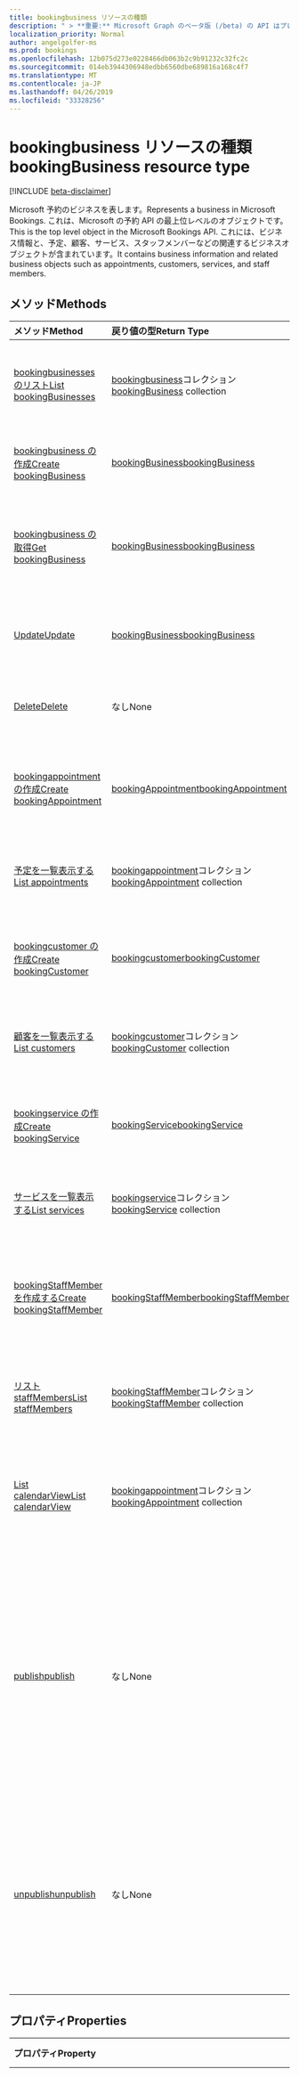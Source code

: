```yaml
---
title: bookingbusiness リソースの種類
description: " > **重要:** Microsoft Graph のベータ版 (/beta) の API はプレビュー中であるため、変更されることがあります。 実稼働アプリケーションでは、これらの API の使用はサポートされていません。"
localization_priority: Normal
author: angelgolfer-ms
ms.prod: bookings
ms.openlocfilehash: 12b075d273e0228466db063b2c9b91232c32fc2c
ms.sourcegitcommit: 014eb3944306948edbb6560dbe689816a168c4f7
ms.translationtype: MT
ms.contentlocale: ja-JP
ms.lasthandoff: 04/26/2019
ms.locfileid: "33328256"
---
```

# <a name="bookingbusiness-resource-type"></a><span data-ttu-id="5b8c3-104">bookingbusiness リソースの種類</span><span class="sxs-lookup"><span data-stu-id="5b8c3-104">bookingBusiness resource type</span></span>

 [!INCLUDE [beta-disclaimer](../../includes/beta-disclaimer.md)]
 
<span data-ttu-id="5b8c3-105">Microsoft 予約のビジネスを表します。</span><span class="sxs-lookup"><span data-stu-id="5b8c3-105">Represents a business in Microsoft Bookings.</span></span> <span data-ttu-id="5b8c3-106">これは、Microsoft の予約 API の最上位レベルのオブジェクトです。</span><span class="sxs-lookup"><span data-stu-id="5b8c3-106">This is the top level object in the Microsoft Bookings API.</span></span> <span data-ttu-id="5b8c3-107">これには、ビジネス情報と、予定、顧客、サービス、スタッフメンバーなどの関連するビジネスオブジェクトが含まれています。</span><span class="sxs-lookup"><span data-stu-id="5b8c3-107">It contains business information and related business objects such as appointments, customers, services, and staff members.</span></span>

## <a name="methods"></a><span data-ttu-id="5b8c3-108">メソッド</span><span class="sxs-lookup"><span data-stu-id="5b8c3-108">Methods</span></span>

| <span data-ttu-id="5b8c3-109">メソッド</span><span class="sxs-lookup"><span data-stu-id="5b8c3-109">Method</span></span>           | <span data-ttu-id="5b8c3-110">戻り値の型</span><span class="sxs-lookup"><span data-stu-id="5b8c3-110">Return Type</span></span>    |<span data-ttu-id="5b8c3-111">説明</span><span class="sxs-lookup"><span data-stu-id="5b8c3-111">Description</span></span>|
|:---------------|:--------|:----------|
|[<span data-ttu-id="5b8c3-112">bookingbusinesses のリスト</span><span class="sxs-lookup"><span data-stu-id="5b8c3-112">List bookingBusinesses</span></span>](../api/bookingbusiness-list.md) | <span data-ttu-id="5b8c3-113">[bookingbusiness](bookingbusiness.md)コレクション</span><span class="sxs-lookup"><span data-stu-id="5b8c3-113">[bookingBusiness](bookingbusiness.md) collection</span></span> |<span data-ttu-id="5b8c3-114">テナント内の bookingbusiness オブジェクトのコレクションを取得します。</span><span class="sxs-lookup"><span data-stu-id="5b8c3-114">Get a collection of bookingbusiness objects in the tenant.</span></span> |
|[<span data-ttu-id="5b8c3-115">bookingbusiness の作成</span><span class="sxs-lookup"><span data-stu-id="5b8c3-115">Create bookingBusiness</span></span>](../api/bookingbusiness-post-bookingbusinesses.md) | [<span data-ttu-id="5b8c3-116">bookingBusiness</span><span class="sxs-lookup"><span data-stu-id="5b8c3-116">bookingBusiness</span></span>](bookingbusiness.md) | <span data-ttu-id="5b8c3-117">新しい Microsoft 予約ビジネスを作成します。</span><span class="sxs-lookup"><span data-stu-id="5b8c3-117">Create a new Microsoft Bookings business.</span></span> |
|[<span data-ttu-id="5b8c3-118">bookingbusiness の取得</span><span class="sxs-lookup"><span data-stu-id="5b8c3-118">Get bookingBusiness</span></span>](../api/bookingbusiness-get.md) | [<span data-ttu-id="5b8c3-119">bookingBusiness</span><span class="sxs-lookup"><span data-stu-id="5b8c3-119">bookingBusiness</span></span>](bookingbusiness.md) |<span data-ttu-id="5b8c3-120">bookingbusiness オブジェクトのプロパティとリレーションシップを読み取ります。</span><span class="sxs-lookup"><span data-stu-id="5b8c3-120">Read properties and relationships of bookingBusiness object.</span></span>|
|[<span data-ttu-id="5b8c3-121">Update</span><span class="sxs-lookup"><span data-stu-id="5b8c3-121">Update</span></span>](../api/bookingbusiness-update.md) | [<span data-ttu-id="5b8c3-122">bookingBusiness</span><span class="sxs-lookup"><span data-stu-id="5b8c3-122">bookingBusiness</span></span>](bookingbusiness.md) |<span data-ttu-id="5b8c3-123">**bookingbusiness**オブジェクトのプロパティを更新します。</span><span class="sxs-lookup"><span data-stu-id="5b8c3-123">Update properties in a **bookingBusiness** object.</span></span> |
|[<span data-ttu-id="5b8c3-124">Delete</span><span class="sxs-lookup"><span data-stu-id="5b8c3-124">Delete</span></span>](../api/bookingbusiness-delete.md) | <span data-ttu-id="5b8c3-125">なし</span><span class="sxs-lookup"><span data-stu-id="5b8c3-125">None</span></span> |<span data-ttu-id="5b8c3-126">**bookingbusiness**オブジェクトを削除します。</span><span class="sxs-lookup"><span data-stu-id="5b8c3-126">Delete a **bookingBusiness** object.</span></span> |
|[<span data-ttu-id="5b8c3-127">bookingappointment の作成</span><span class="sxs-lookup"><span data-stu-id="5b8c3-127">Create bookingAppointment</span></span>](../api/bookingbusiness-post-appointments.md) |[<span data-ttu-id="5b8c3-128">bookingAppointment</span><span class="sxs-lookup"><span data-stu-id="5b8c3-128">bookingAppointment</span></span>](bookingappointment.md)| <span data-ttu-id="5b8c3-129">予定のコレクションに投稿して、新しいブックを作成します。</span><span class="sxs-lookup"><span data-stu-id="5b8c3-129">Create a new bookingAppointment by posting to the appointments collection.</span></span>|
|[<span data-ttu-id="5b8c3-130">予定を一覧表示する</span><span class="sxs-lookup"><span data-stu-id="5b8c3-130">List appointments</span></span>](../api/bookingbusiness-list-appointments.md) |<span data-ttu-id="5b8c3-131">[bookingappointment](bookingappointment.md)コレクション</span><span class="sxs-lookup"><span data-stu-id="5b8c3-131">[bookingAppointment](bookingappointment.md) collection</span></span>| <span data-ttu-id="5b8c3-132">bookingappointment オブジェクトコレクションを取得します。</span><span class="sxs-lookup"><span data-stu-id="5b8c3-132">Get a bookingAppointment object collection.</span></span>|
|[<span data-ttu-id="5b8c3-133">bookingcustomer の作成</span><span class="sxs-lookup"><span data-stu-id="5b8c3-133">Create bookingCustomer</span></span>](../api/bookingbusiness-post-customers.md) |[<span data-ttu-id="5b8c3-134">bookingcustomer</span><span class="sxs-lookup"><span data-stu-id="5b8c3-134">bookingCustomer</span></span>](bookingcustomer.md)| <span data-ttu-id="5b8c3-135">customers コレクションへの投稿により、新しい書店の顧客を作成します。</span><span class="sxs-lookup"><span data-stu-id="5b8c3-135">Create a new bookingCustomer by posting to the customers collection.</span></span>|
|[<span data-ttu-id="5b8c3-136">顧客を一覧表示する</span><span class="sxs-lookup"><span data-stu-id="5b8c3-136">List customers</span></span>](../api/bookingbusiness-list-customers.md) |<span data-ttu-id="5b8c3-137">[bookingcustomer](bookingcustomer.md)コレクション</span><span class="sxs-lookup"><span data-stu-id="5b8c3-137">[bookingCustomer](bookingcustomer.md) collection</span></span>| <span data-ttu-id="5b8c3-138">bookingcustomer オブジェクトのコレクションを取得します。</span><span class="sxs-lookup"><span data-stu-id="5b8c3-138">Get a bookingCustomer object collection.</span></span>|
|[<span data-ttu-id="5b8c3-139">bookingservice の作成</span><span class="sxs-lookup"><span data-stu-id="5b8c3-139">Create bookingService</span></span>](../api/bookingbusiness-post-services.md) |[<span data-ttu-id="5b8c3-140">bookingService</span><span class="sxs-lookup"><span data-stu-id="5b8c3-140">bookingService</span></span>](bookingservice.md)| <span data-ttu-id="5b8c3-141">サービスコレクションへの投稿により、新しい bookingservice を作成します。</span><span class="sxs-lookup"><span data-stu-id="5b8c3-141">Create a new bookingService by posting to the services collection.</span></span>|
|[<span data-ttu-id="5b8c3-142">サービスを一覧表示する</span><span class="sxs-lookup"><span data-stu-id="5b8c3-142">List services</span></span>](../api/bookingbusiness-list-services.md) |<span data-ttu-id="5b8c3-143">[bookingservice](bookingservice.md)コレクション</span><span class="sxs-lookup"><span data-stu-id="5b8c3-143">[bookingService](bookingservice.md) collection</span></span>| <span data-ttu-id="5b8c3-144">bookingservice オブジェクトのコレクションを取得します。</span><span class="sxs-lookup"><span data-stu-id="5b8c3-144">Get a bookingService object collection.</span></span>|
|[<span data-ttu-id="5b8c3-145">bookingStaffMember を作成する</span><span class="sxs-lookup"><span data-stu-id="5b8c3-145">Create bookingStaffMember</span></span>](../api/bookingbusiness-post-staffmembers.md) |[<span data-ttu-id="5b8c3-146">bookingStaffMember</span><span class="sxs-lookup"><span data-stu-id="5b8c3-146">bookingStaffMember</span></span>](bookingstaffmember.md)| <span data-ttu-id="5b8c3-147">staffMembers コレクションへの投稿によって新しい bookingStaffMember を作成します。</span><span class="sxs-lookup"><span data-stu-id="5b8c3-147">Create a new bookingStaffMember by posting to the staffMembers collection.</span></span>|
|[<span data-ttu-id="5b8c3-148">リスト staffMembers</span><span class="sxs-lookup"><span data-stu-id="5b8c3-148">List staffMembers</span></span>](../api/bookingbusiness-list-staffmembers.md) |<span data-ttu-id="5b8c3-149">[bookingStaffMember](bookingstaffmember.md)コレクション</span><span class="sxs-lookup"><span data-stu-id="5b8c3-149">[bookingStaffMember](bookingstaffmember.md) collection</span></span>| <span data-ttu-id="5b8c3-150">bookingStaffMember オブジェクトのコレクションを取得します。</span><span class="sxs-lookup"><span data-stu-id="5b8c3-150">Get a bookingStaffMember object collection.</span></span>|
|[<span data-ttu-id="5b8c3-151">List calendarView</span><span class="sxs-lookup"><span data-stu-id="5b8c3-151">List calendarView</span></span>](../api/bookingbusiness-list-calendarview.md)|<span data-ttu-id="5b8c3-152">[bookingappointment](bookingappointment.md)コレクション</span><span class="sxs-lookup"><span data-stu-id="5b8c3-152">[bookingAppointment](bookingappointment.md) collection</span></span>|<span data-ttu-id="5b8c3-153">指定した日付範囲内に発生する**bookingappointment**オブジェクトのコレクションを取得します。</span><span class="sxs-lookup"><span data-stu-id="5b8c3-153">Get the collection of **bookingAppointment** objects that occurs in the specified date range.</span></span>|
|[<span data-ttu-id="5b8c3-154">publish</span><span class="sxs-lookup"><span data-stu-id="5b8c3-154">publish</span></span>](../api/bookingbusiness-publish.md)|<span data-ttu-id="5b8c3-155">なし</span><span class="sxs-lookup"><span data-stu-id="5b8c3-155">None</span></span>|<span data-ttu-id="5b8c3-156">この業務の [スケジュール] ページを外部のお客様が利用できるようにします。</span><span class="sxs-lookup"><span data-stu-id="5b8c3-156">Make the scheduling page of this business available to external customers.</span></span> <span data-ttu-id="5b8c3-157">**isPublished**プロパティを true に、 **publicurl**プロパティを [スケジュール] ページの URL に設定します。</span><span class="sxs-lookup"><span data-stu-id="5b8c3-157">Set the **isPublished** property to true, and **publicUrl** property to the URL of the scheduling page.</span></span>|
|[<span data-ttu-id="5b8c3-158">unpublish</span><span class="sxs-lookup"><span data-stu-id="5b8c3-158">unpublish</span></span>](../api/bookingbusiness-unpublish.md)|<span data-ttu-id="5b8c3-159">なし</span><span class="sxs-lookup"><span data-stu-id="5b8c3-159">None</span></span>| <span data-ttu-id="5b8c3-160">外部のお客様がこの業務のスケジュール設定ページを使用できないようにします。</span><span class="sxs-lookup"><span data-stu-id="5b8c3-160">Make the scheduling page of this business not available to external customers.</span></span> <span data-ttu-id="5b8c3-161">**isPublished**プロパティを false に設定し、 **publicurl**プロパティを null に設定します。</span><span class="sxs-lookup"><span data-stu-id="5b8c3-161">Set the **isPublished** property to false, and **publicUrl** property to null.</span></span>|

## <a name="properties"></a><span data-ttu-id="5b8c3-162">プロパティ</span><span class="sxs-lookup"><span data-stu-id="5b8c3-162">Properties</span></span>
| <span data-ttu-id="5b8c3-163">プロパティ</span><span class="sxs-lookup"><span data-stu-id="5b8c3-163">Property</span></span>     | <span data-ttu-id="5b8c3-164">型</span><span class="sxs-lookup"><span data-stu-id="5b8c3-164">Type</span></span>   |<span data-ttu-id="5b8c3-165">説明</span><span class="sxs-lookup"><span data-stu-id="5b8c3-165">Description</span></span>|
|:---------------|:--------|:----------|
|<span data-ttu-id="5b8c3-166">address</span><span class="sxs-lookup"><span data-stu-id="5b8c3-166">address</span></span>|[<span data-ttu-id="5b8c3-167">physicalAddress</span><span class="sxs-lookup"><span data-stu-id="5b8c3-167">physicalAddress</span></span>](physicaladdress.md)|<span data-ttu-id="5b8c3-168">会社の住所。</span><span class="sxs-lookup"><span data-stu-id="5b8c3-168">The street address of the business.</span></span> <span data-ttu-id="5b8c3-169">**住所**プロパティは、 **phone**および**webSiteUrl**と共に、ビジネススケジュールページのフッターに表示されます。</span><span class="sxs-lookup"><span data-stu-id="5b8c3-169">The **address** property, together with **phone** and **webSiteUrl**, appear in the footer of a business scheduling page.</span></span>|
|<span data-ttu-id="5b8c3-170">microsoft.rtc.rgs.management.writablesettings.businesshours</span><span class="sxs-lookup"><span data-stu-id="5b8c3-170">businessHours</span></span>|<span data-ttu-id="5b8c3-171">[bookingwork hours](bookingworkhours.md)コレクション</span><span class="sxs-lookup"><span data-stu-id="5b8c3-171">[bookingWorkHours](bookingworkhours.md) collection</span></span>|<span data-ttu-id="5b8c3-172">業務の運営時間。</span><span class="sxs-lookup"><span data-stu-id="5b8c3-172">The hours of operation for the business.</span></span>|
|<span data-ttu-id="5b8c3-173">businessType</span><span class="sxs-lookup"><span data-stu-id="5b8c3-173">businessType</span></span>|<span data-ttu-id="5b8c3-174">String</span><span class="sxs-lookup"><span data-stu-id="5b8c3-174">String</span></span>|<span data-ttu-id="5b8c3-175">業務の種類。</span><span class="sxs-lookup"><span data-stu-id="5b8c3-175">The type of business.</span></span>|
|<span data-ttu-id="5b8c3-176">defaultCurrencyIso</span><span class="sxs-lookup"><span data-stu-id="5b8c3-176">defaultCurrencyIso</span></span>|<span data-ttu-id="5b8c3-177">String</span><span class="sxs-lookup"><span data-stu-id="5b8c3-177">String</span></span>|<span data-ttu-id="5b8c3-178">Microsoft の予約で勤務している通貨のコード。</span><span class="sxs-lookup"><span data-stu-id="5b8c3-178">The code for the currency that the business operates in on Microsoft Bookings.</span></span>|
|<span data-ttu-id="5b8c3-179">displayName</span><span class="sxs-lookup"><span data-stu-id="5b8c3-179">displayName</span></span>|<span data-ttu-id="5b8c3-180">String</span><span class="sxs-lookup"><span data-stu-id="5b8c3-180">String</span></span>|<span data-ttu-id="5b8c3-181">顧客とのインターフェイスとなるビジネスの名前。</span><span class="sxs-lookup"><span data-stu-id="5b8c3-181">The name of the business, which interfaces with customers.</span></span> <span data-ttu-id="5b8c3-182">この名前は、[ビジネススケジュール] ページの上部に表示されます。</span><span class="sxs-lookup"><span data-stu-id="5b8c3-182">This name appears at the top of the business scheduling page.</span></span>|
|<span data-ttu-id="5b8c3-183">email</span><span class="sxs-lookup"><span data-stu-id="5b8c3-183">email</span></span>|<span data-ttu-id="5b8c3-184">String</span><span class="sxs-lookup"><span data-stu-id="5b8c3-184">String</span></span>|<span data-ttu-id="5b8c3-185">ビジネスの電子メールアドレス。</span><span class="sxs-lookup"><span data-stu-id="5b8c3-185">The email address for the business.</span></span>|
|<span data-ttu-id="5b8c3-186">id</span><span class="sxs-lookup"><span data-stu-id="5b8c3-186">id</span></span>|<span data-ttu-id="5b8c3-187">String</span><span class="sxs-lookup"><span data-stu-id="5b8c3-187">String</span></span>|<span data-ttu-id="5b8c3-188">ビジネスの一意なプログラム id。</span><span class="sxs-lookup"><span data-stu-id="5b8c3-188">A unique programmatic identifier for the business.</span></span> <span data-ttu-id="5b8c3-189">読み取り専用です。</span><span class="sxs-lookup"><span data-stu-id="5b8c3-189">Read-only.</span></span>|
|<span data-ttu-id="5b8c3-190">isPublished</span><span class="sxs-lookup"><span data-stu-id="5b8c3-190">isPublished</span></span>|<span data-ttu-id="5b8c3-191">Boolean</span><span class="sxs-lookup"><span data-stu-id="5b8c3-191">Boolean</span></span>|<span data-ttu-id="5b8c3-192">[スケジュール] ページは、外部のお客様が利用できるようになっています。</span><span class="sxs-lookup"><span data-stu-id="5b8c3-192">The scheduling page has been made available to external customers.</span></span> <span data-ttu-id="5b8c3-193">**発行**および**未発行**アクションを使用して、このプロパティを設定します。</span><span class="sxs-lookup"><span data-stu-id="5b8c3-193">Use the **publish** and **unpublish** actions to set this property.</span></span> <span data-ttu-id="5b8c3-194">読み取り専用です。</span><span class="sxs-lookup"><span data-stu-id="5b8c3-194">Read-only.</span></span>|
|<span data-ttu-id="5b8c3-195">phone</span><span class="sxs-lookup"><span data-stu-id="5b8c3-195">phone</span></span>|<span data-ttu-id="5b8c3-196">String</span><span class="sxs-lookup"><span data-stu-id="5b8c3-196">String</span></span>|<span data-ttu-id="5b8c3-197">会社の電話番号。</span><span class="sxs-lookup"><span data-stu-id="5b8c3-197">The telephone number for the business.</span></span> <span data-ttu-id="5b8c3-198">[**電話**] プロパティは、[**住所**] および [ **webSiteUrl**] と共に、[ビジネススケジュール] ページのフッターに表示されます。</span><span class="sxs-lookup"><span data-stu-id="5b8c3-198">The **phone** property, together with **address** and **webSiteUrl**, appear in the footer of a business scheduling page.</span></span>|
|<span data-ttu-id="5b8c3-199">publicurl</span><span class="sxs-lookup"><span data-stu-id="5b8c3-199">publicUrl</span></span>|<span data-ttu-id="5b8c3-200">String</span><span class="sxs-lookup"><span data-stu-id="5b8c3-200">String</span></span>|<span data-ttu-id="5b8c3-201">ページの公開または[発行](../api/bookingbusiness-publish.md)を[取り消し](../api/bookingbusiness-unpublish.md)た後に設定される、[スケジュール] ページの URL。</span><span class="sxs-lookup"><span data-stu-id="5b8c3-201">The URL for the scheduling page, which is set after you [publish](../api/bookingbusiness-publish.md) or [unpublish](../api/bookingbusiness-unpublish.md) the page.</span></span> <span data-ttu-id="5b8c3-202">読み取り専用です。</span><span class="sxs-lookup"><span data-stu-id="5b8c3-202">Read-only.</span></span>|
|<span data-ttu-id="5b8c3-203">schedulingPolicy</span><span class="sxs-lookup"><span data-stu-id="5b8c3-203">schedulingPolicy</span></span>|[<span data-ttu-id="5b8c3-204">bookingSchedulingPolicy</span><span class="sxs-lookup"><span data-stu-id="5b8c3-204">bookingSchedulingPolicy</span></span>](bookingschedulingpolicy.md)|<span data-ttu-id="5b8c3-205">このビジネスに対して予約を作成する方法を指定します。</span><span class="sxs-lookup"><span data-stu-id="5b8c3-205">Specifies how bookings can be created for this business.</span></span>|
|<span data-ttu-id="5b8c3-206">webSiteUrl</span><span class="sxs-lookup"><span data-stu-id="5b8c3-206">webSiteUrl</span></span>|<span data-ttu-id="5b8c3-207">String</span><span class="sxs-lookup"><span data-stu-id="5b8c3-207">String</span></span>|<span data-ttu-id="5b8c3-208">ビジネス web サイトの URL。</span><span class="sxs-lookup"><span data-stu-id="5b8c3-208">The URL of the business web site.</span></span> <span data-ttu-id="5b8c3-209">**webSiteUrl**プロパティは、[**住所**, **phone**] と共に、[ビジネススケジュール] ページのフッターに表示されます。</span><span class="sxs-lookup"><span data-stu-id="5b8c3-209">The **webSiteUrl** property, together with **address**, **phone**, appear in the footer of a business scheduling page.</span></span>|

## <a name="relationships"></a><span data-ttu-id="5b8c3-210">リレーションシップ</span><span class="sxs-lookup"><span data-stu-id="5b8c3-210">Relationships</span></span>
| <span data-ttu-id="5b8c3-211">リレーションシップ</span><span class="sxs-lookup"><span data-stu-id="5b8c3-211">Relationship</span></span> | <span data-ttu-id="5b8c3-212">型</span><span class="sxs-lookup"><span data-stu-id="5b8c3-212">Type</span></span>   |<span data-ttu-id="5b8c3-213">説明</span><span class="sxs-lookup"><span data-stu-id="5b8c3-213">Description</span></span>|
|:---------------|:--------|:----------|
|<span data-ttu-id="5b8c3-214">予定</span><span class="sxs-lookup"><span data-stu-id="5b8c3-214">appointments</span></span>|<span data-ttu-id="5b8c3-215">[bookingappointment](bookingappointment.md)コレクション</span><span class="sxs-lookup"><span data-stu-id="5b8c3-215">[bookingAppointment](bookingappointment.md) collection</span></span>| <span data-ttu-id="5b8c3-216">このビジネスのすべての予定。</span><span class="sxs-lookup"><span data-stu-id="5b8c3-216">All the appointments of this business.</span></span> <span data-ttu-id="5b8c3-217">読み取り専用です。</span><span class="sxs-lookup"><span data-stu-id="5b8c3-217">Read-only.</span></span> <span data-ttu-id="5b8c3-218">Null 許容型。</span><span class="sxs-lookup"><span data-stu-id="5b8c3-218">Nullable.</span></span>|
|<span data-ttu-id="5b8c3-219">calendarView</span><span class="sxs-lookup"><span data-stu-id="5b8c3-219">calendarView</span></span>|<span data-ttu-id="5b8c3-220">[bookingappointment](bookingappointment.md)コレクション</span><span class="sxs-lookup"><span data-stu-id="5b8c3-220">[bookingAppointment](bookingappointment.md) collection</span></span>| <span data-ttu-id="5b8c3-221">指定した日付範囲内の、このビジネスの一連の予定。</span><span class="sxs-lookup"><span data-stu-id="5b8c3-221">The set of appointments of this business in a specified date range.</span></span> <span data-ttu-id="5b8c3-222">読み取り専用です。</span><span class="sxs-lookup"><span data-stu-id="5b8c3-222">Read-only.</span></span> <span data-ttu-id="5b8c3-223">Null 許容型。</span><span class="sxs-lookup"><span data-stu-id="5b8c3-223">Nullable.</span></span>|
|<span data-ttu-id="5b8c3-224">ユーザー</span><span class="sxs-lookup"><span data-stu-id="5b8c3-224">customers</span></span>|<span data-ttu-id="5b8c3-225">[bookingcustomer](bookingcustomer.md)コレクション</span><span class="sxs-lookup"><span data-stu-id="5b8c3-225">[bookingCustomer](bookingcustomer.md) collection</span></span>| <span data-ttu-id="5b8c3-226">このビジネスのすべてのお客様。</span><span class="sxs-lookup"><span data-stu-id="5b8c3-226">All the customers of this business.</span></span> <span data-ttu-id="5b8c3-227">読み取り専用です。</span><span class="sxs-lookup"><span data-stu-id="5b8c3-227">Read-only.</span></span> <span data-ttu-id="5b8c3-228">Null 許容型。</span><span class="sxs-lookup"><span data-stu-id="5b8c3-228">Nullable.</span></span>|
|<span data-ttu-id="5b8c3-229">サービス</span><span class="sxs-lookup"><span data-stu-id="5b8c3-229">services</span></span>|<span data-ttu-id="5b8c3-230">[bookingservice](bookingservice.md)コレクション</span><span class="sxs-lookup"><span data-stu-id="5b8c3-230">[bookingService](bookingservice.md) collection</span></span>| <span data-ttu-id="5b8c3-231">このビジネスによって提供されるすべてのサービス。</span><span class="sxs-lookup"><span data-stu-id="5b8c3-231">All the services offered by this business.</span></span> <span data-ttu-id="5b8c3-232">読み取り専用です。</span><span class="sxs-lookup"><span data-stu-id="5b8c3-232">Read-only.</span></span> <span data-ttu-id="5b8c3-233">Null 許容型。</span><span class="sxs-lookup"><span data-stu-id="5b8c3-233">Nullable.</span></span>|
|<span data-ttu-id="5b8c3-234">staffMembers</span><span class="sxs-lookup"><span data-stu-id="5b8c3-234">staffMembers</span></span>|<span data-ttu-id="5b8c3-235">[bookingStaffMember](bookingstaffmember.md)コレクション</span><span class="sxs-lookup"><span data-stu-id="5b8c3-235">[bookingStaffMember](bookingstaffmember.md) collection</span></span>| <span data-ttu-id="5b8c3-236">このビジネスのサービスを提供するすべてのスタッフメンバー。</span><span class="sxs-lookup"><span data-stu-id="5b8c3-236">All the staff members that provide services in this business.</span></span> <span data-ttu-id="5b8c3-237">読み取り専用です。</span><span class="sxs-lookup"><span data-stu-id="5b8c3-237">Read-only.</span></span> <span data-ttu-id="5b8c3-238">Null 許容型。</span><span class="sxs-lookup"><span data-stu-id="5b8c3-238">Nullable.</span></span>|

## <a name="json-representation"></a><span data-ttu-id="5b8c3-239">JSON 表記</span><span class="sxs-lookup"><span data-stu-id="5b8c3-239">JSON representation</span></span>

<span data-ttu-id="5b8c3-240">リソースの JSON 表記を次に示します。</span><span class="sxs-lookup"><span data-stu-id="5b8c3-240">The following is a JSON representation of the resource.</span></span>

<!-- {
  "blockType": "resource",
  "keyProperty":"id",
  "optionalProperties": [

  ],
  "@odata.type": "microsoft.graph.bookingBusiness"
}-->

```json
{
  "address": {"@odata.type": "microsoft.graph.physicalAddress"},
  "businessHours": [{"@odata.type": "microsoft.graph.bookingWorkHours"}],
  "businessType": "String",
  "defaultCurrencyIso": "String",
  "displayName": "String",
  "email": "String",
  "id": "String (identifier)",
  "isPublished": true,
  "phone": "String",
  "publicUrl": "String",
  "schedulingPolicy": {"@odata.type": "microsoft.graph.bookingSchedulingPolicy"},
  "webSiteUrl": "String"
}

```

## <a name="see-also"></a><span data-ttu-id="5b8c3-241">関連項目</span><span class="sxs-lookup"><span data-stu-id="5b8c3-241">See also</span></span>


<!-- uuid: 8fcb5dbc-d5aa-4681-8e31-b001d5168d79
2015-10-25 14:57:30 UTC -->
<!--
{
  "type": "#page.annotation",
  "description": "bookingBusiness resource",
  "keywords": "",
  "section": "documentation",
  "tocPath": "",
  "suppressions": []
}
-->
